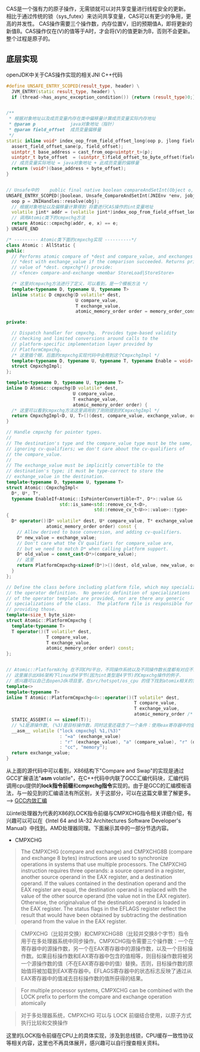 

CAS是一个强有力的原子操作，无需锁就可以对共享变量进行线程安全的更新。相比于通过传统的锁（sys_futex）来访问共享变量，CAS可以有更少的争用，更高的并发性。
CAS操作需要三个操作数，内存位置V，旧的预期值A，即将更新的新值B。CAS操作仅在(V)的值等于A时，才会将(V)的值更新为B，否则不会更新。整个过程是原子的。


## 底层实现
openJDK中关于CAS操作实现的相关JNI C++代码
```c++
#define UNSAFE_ENTRY_SCOPED(result_type, header) \
  JVM_ENTRY(static result_type, header) \
  if (thread->has_async_exception_condition()) {return (result_type)0;}


/**
 * 根据对象地址以及成员变量内存在类中偏移量计算成员变量实际内存地址
 * @param p             java对象地址（指针）
 * @param field_offset  成员变量偏移量
 */
static inline void* index_oop_from_field_offset_long(oop p, jlong field_offset) {
  assert_field_offset_sane(p, field_offset);
  uintptr_t base_address = cast_from_oop<uintptr_t>(p);
  uintptr_t byte_offset  = (uintptr_t)field_offset_to_byte_offset(field_offset);
  // 成员变量实际地址 = java对象地址 + 此成员变量的偏移量
  return (void*)(base_address + byte_offset);
}


// Unsafe中的    public final native boolean compareAndSetInt(Object o, long offset, int expected, int x) 方法的入口
UNSAFE_ENTRY_SCOPED(jboolean, Unsafe_CompareAndSetInt(JNIEnv *env, jobject unsafe, jobject obj, jlong offset, jint e, jint x)) {
  oop p = JNIHandles::resolve(obj);
  // 根据对象地址以及偏移量计算得到 将要进行CAS操作的int变量地址
  volatile jint* addr = (volatile jint*)index_oop_from_field_offset_long(p, offset);
  // 调用Atomic类下的cmpxchg方法
  return Atomic::cmpxchg(addr, e, x) == e;
} UNSAFE_END

/* --------- Atomic类下面的cmpxchg实现 ----------*/
class Atomic : AllStatic {
public:
  // Performs atomic compare of *dest and compare_value, and exchanges
  // *dest with exchange_value if the comparison succeeded. Returns prior
  // value of *dest. cmpxchg*() provide:
  // <fence> compare-and-exchange <membar StoreLoad|StoreStore>

  /* 这里对cmpxchg方法进行了定义，可以看到，是一个模板方法 */
  template<typename D, typename U, typename T>
  inline static D cmpxchg(D volatile* dest,
                          U compare_value,
                          T exchange_value,
                          atomic_memory_order order = memory_order_conservative);

private:

  // Dispatch handler for cmpxchg.  Provides type-based validity
  // checking and limited conversions around calls to the
  // platform-specific implementation layer provided by
  // PlatformCmpxchg.
  /* 这里插个眼，后面的cmpxchg实现代码中会用到这个CmpxchgImpl */
  template<typename D, typename U, typename T, typename Enable = void>
  struct CmpxchgImpl;
};

template<typename D, typename U, typename T>
inline D Atomic::cmpxchg(D volatile* dest,
                         U compare_value,
                         T exchange_value,
                         atomic_memory_order order) {
  /* 这里可以看到cmpxchg方法这里调用到了刚刚提到的CmpxchgImpl */
  return CmpxchgImpl<D, U, T>()(dest, compare_value, exchange_value, order);
}

// Handle cmpxchg for pointer types.
//
// The destination's type and the compare_value type must be the same,
// ignoring cv-qualifiers; we don't care about the cv-qualifiers of
// the compare_value.
//
// The exchange_value must be implicitly convertible to the
// destination's type; it must be type-correct to store the
// exchange_value in the destination.
template<typename D, typename U, typename T>
struct Atomic::CmpxchgImpl<
  D*, U*, T*,
  typename EnableIf<Atomic::IsPointerConvertible<T*, D*>::value &&
                    std::is_same<std::remove_cv_t<D>,
                                 std::remove_cv_t<U>>::value>::type>
{
  D* operator()(D* volatile* dest, U* compare_value, T* exchange_value,
               atomic_memory_order order) const {
    // Allow derived to base conversion, and adding cv-qualifiers.
    D* new_value = exchange_value;
    // Don't care what the CV qualifiers for compare_value are,
    // but we need to match D* when calling platform support.
    D* old_value = const_cast<D*>(compare_value);
    // 这里
    return PlatformCmpxchg<sizeof(D*)>()(dest, old_value, new_value, order);
  }
};

// Define the class before including platform file, which may specialize
// the operator definition.  No generic definition of specializations
// of the operator template are provided, nor are there any generic
// specializations of the class.  The platform file is responsible for
// providing those.
template<size_t byte_size>
struct Atomic::PlatformCmpxchg {
  template<typename T>
  T operator()(T volatile* dest,
               T compare_value,
               T exchange_value,
               atomic_memory_order order) const;
};


// Atomic::PlatformXchg 在不同CPU平台，不同操作系统以及不同操作数长度都有对应不同的实现
// 这里展示出X86架构下linux的4字节(因为int类型是4字节)的Cmpxchg操作的例子.
// 感兴趣可以自己去openJdk项目里，在src/hotspot/os_cpu 的径下找到atomix相关的实现代码
template<>
template<typename T>
inline T Atomic::PlatformCmpxchg<4>::operator()(T volatile* dest,
                                                T compare_value,
                                                T exchange_value,
                                                atomic_memory_order /* order */) const {
  STATIC_ASSERT(4 == sizeof(T));
  // %1是源操作数, (%3)是目标操作数，同时这里还蕴含了一个条件：使用eax寄存器中的值作为另一个操作数。详见下文CMPXCHG指令介绍
  __asm__ volatile ("lock cmpxchgl %1,(%3)"
                    : "=a" (exchange_value)
                    : "r" (exchange_value), "a" (compare_value), "r" (dest)
                    : "cc", "memory");
  return exchange_value;
}
```
从上面的源代码中可以看到，X86结构下"Compare and Swap"的实现是通过GCC扩展语法"__asm__ volatile"，在C++代码中内联了GCC汇编代码块，汇编代码调用cpu提供的**lock指令前缀**和**cmpxchg指令**实现的。由于是GCC的汇编模板语法，与一般见到的汇编语法有所区别，关于这部分，可以在这篇文章里了解更多。 --> [GCC内敛汇编](https://www.jianshu.com/p/1782e14a0766)

以intel处理器为代表的X86的LOCK指令前缀与CMPXCHG指令相关详细介绍，有兴趣可以可以在《Intel 64 and IA-32 Architectures Software Developer's Manual》中找到。AMD处理器同理。下面展示其中的一部分节选内容。

- CMPXCHG

> The CMPXCHG (compare and exchange) and CMPXCHG8B (compare and exchange 8 bytes) instructions are used to synchronize operations in systems that use multiple processors. The CMPXCHG instruction requires three operands: a source operand in a register, another source operand in the EAX register, and a destination operand. If the values contained in the destination operand and the EAX register are equal, the destination operand is replaced with the value of the other source operand (the value not in the EAX register). Otherwise, the originalvalue of the destination operand is loaded in the EAX register. The status flags in the EFLAGS register reflect the result that would have been obtained by subtracting the destination operand from the value in the EAX register.

> CMPXCHG（比较并交换）和CMPXCHG8B（比较并交换8个字节）指令用于在多处理器系统中同步操作。CMPXCHG指令需要三个操作数：一个在寄存器中的源操作数，另一个在EAX寄存器中的源操作数，以及一个目标操作数。如果目标操作数和EAX寄存器中包含的值相等，则目标操作数将被另一个源操作数的值（不在EAX寄存器中的值）替换。否则，目标操作数的原始值将被加载到EAX寄存器中。EFLAGS寄存器中的状态标志反映了通过从EAX寄存器中的值减去目标操作数的值所获得的结果。

> For multiple processor systems, CMPXCHG can be combined with the LOCK prefix to perform the compare and exchange operation atomically

> 对于多处理器系统，CMPXCHG 可以与 LOCK 前缀结合使用，以原子方式执行比较和交换操作

这里的LOCK指令前缀在CPU上的具体实现，涉及到总线锁，CPU缓存一致性协议等相关内容，这里也不再具体展开，感兴趣可以自行搜查相关资料。